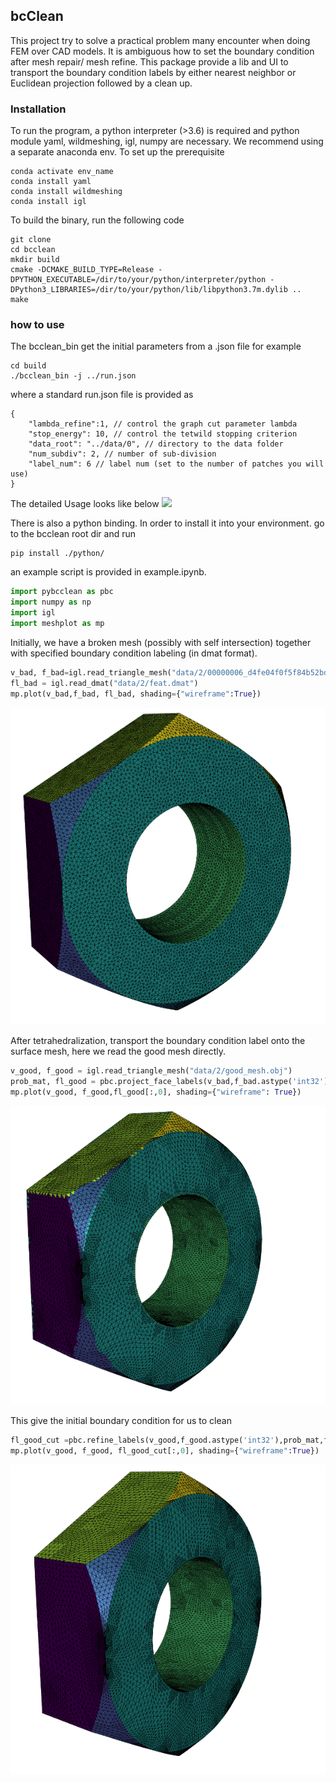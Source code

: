 ## bcClean

This project try to solve a practical problem many encounter when doing FEM over CAD models. It is ambiguous how to set the boundary condition after mesh repair/ mesh refine. This package provide a lib and UI to transport the boundary condition labels by either nearest neighbor or Euclidean projection followed by a clean up.

### Installation
To run the program, a python interpreter (>3.6) is required and python module yaml, wildmeshing, igl, numpy are necessary. We recommend using a separate anaconda env. To set up the prerequisite
```shell
conda activate env_name
conda install yaml
conda install wildmeshing
conda install igl
```
To build the binary, run the following code
```shell
git clone 
cd bcclean
mkdir build
cmake -DCMAKE_BUILD_TYPE=Release -DPYTHON_EXECUTABLE=/dir/to/your/python/interpreter/python -DPython3_LIBRARIES=/dir/to/your/python/lib/libpython3.7m.dylib ..
make
```

### how to use
The bcclean_bin get the initial parameters from a .json file for example
```shell
cd build
./bcclean_bin -j ../run.json
```
where a standard run.json file is provided as
```jsonc
{
    "lambda_refine":1, // control the graph cut parameter lambda
    "stop_energy": 10, // control the tetwild stopping criterion
    "data_root": "../data/0", // directory to the data folder
    "num_subdiv": 2, // number of sub-division
    "label_num": 6 // label num (set to the number of patches you will use)
}
```
The detailed Usage looks like below
![](README_support/blur.gif)

There is also a python binding. In order to install it into your environment. go to the bcclean root dir and run
```shell
pip install ./python/
```
an example script is provided in example.ipynb.
```python
import pybcclean as pbc
import numpy as np
import igl
import meshplot as mp
```
Initially, we have a broken mesh (possibly with self intersection) together with specified boundary condition labeling (in dmat format).
```python
v_bad, f_bad=igl.read_triangle_mesh("data/2/00000006_d4fe04f0f5f84b52bd4f10e4_trimesh_001.obj")
fl_bad = igl.read_dmat("data/2/feat.dmat")
mp.plot(v_bad,f_bad, fl_bad, shading={"wireframe":True})
```
![](README_support/bad.png)

After tetrahedralization, transport the boundary condition label onto the surface mesh, here we read the good mesh directly.
```python
v_good, f_good = igl.read_triangle_mesh("data/2/good_mesh.obj")
prob_mat, fl_good = pbc.project_face_labels(v_bad,f_bad.astype('int32'), fl_bad.astype('int32'),v_good,f_good.astype('int32'))
mp.plot(v_good, f_good,fl_good[:,0], shading={"wireframe": True})
```
![](README_support/good_initial.png)

This give the initial boundary condition for us to clean
```python
fl_good_cut =pbc.refine_labels(v_good,f_good.astype('int32'),prob_mat,fl_good.astype('int32'),1)
mp.plot(v_good, f_good, fl_good_cut[:,0], shading={"wireframe":True})
```
![](README_support/good_cut.png)


